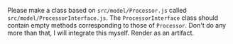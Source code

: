 Please make a class based on `src/model/Processor.js` called `src/model/ProcessorInterface.js`. The `ProcessorInterface` class should contain empty methods corresponding to those of `Processor`. Don't do any more than that, I will integrate this myself. Render as an artifact.
